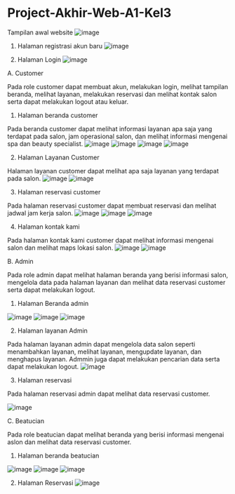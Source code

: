 # Project-Akhir-Web-A1-Kel3
Tampilan awal website
![image](https://github.com/A1-Kelompok-3/Project-Akhir-Web-A1-Kel3/assets/120194680/46234eb5-6893-4f68-99e7-3ff3f8b0295d)
 
1.	Halaman registrasi akun baru
 ![image](https://github.com/A1-Kelompok-3/Project-Akhir-Web-A1-Kel3/assets/120194680/aa9af210-2237-4424-899f-cf27f8113234)

2.	Halaman Login
 ![image](https://github.com/A1-Kelompok-3/Project-Akhir-Web-A1-Kel3/assets/120194680/da62be3d-4219-4429-89c0-e58450ad623a)

A.	Customer

Pada role customer dapat membuat akun, melakukan login, melihat tampilan beranda, melihat layanan, melakukan reservasi dan melihat kontak salon serta dapat melakukan  logout atau keluar. 
1.	Halaman beranda customer

Pada beranda customer dapat melihat informasi layanan apa saja yang terdapat pada salon, jam operasional salon, dan melihat informasi mengenai spa dan beauty specialist.
 ![image](https://github.com/A1-Kelompok-3/Project-Akhir-Web-A1-Kel3/assets/120194680/b9cab795-5893-443e-8234-036dbb5dbb0a)
 ![image](https://github.com/A1-Kelompok-3/Project-Akhir-Web-A1-Kel3/assets/120194680/cedf9c34-dd78-4091-823f-578af5943628)
![image](https://github.com/A1-Kelompok-3/Project-Akhir-Web-A1-Kel3/assets/120194680/08d42bcc-9cf3-4334-81a8-26b2ce9b5a74)
![image](https://github.com/A1-Kelompok-3/Project-Akhir-Web-A1-Kel3/assets/120194680/154ffae1-33aa-4b71-8d15-55e847297152)

2.	Halaman Layanan Customer

Halaman layanan customer dapat melihat apa saja layanan yang terdapat pada salon.
 ![image](https://github.com/A1-Kelompok-3/Project-Akhir-Web-A1-Kel3/assets/120194680/5c4d70b6-6708-49a1-a215-fa13aba7033d)
![image](https://github.com/A1-Kelompok-3/Project-Akhir-Web-A1-Kel3/assets/120194680/f1bfe403-a195-4410-bb6d-d499ce512b36)

3.	Halaman reservasi customer

Pada halaman reservasi customer dapat membuat reservasi dan melihat jadwal jam kerja salon.
 ![image](https://github.com/A1-Kelompok-3/Project-Akhir-Web-A1-Kel3/assets/120194680/075620f9-35c4-4400-807e-708d9bcd8e97)
![image](https://github.com/A1-Kelompok-3/Project-Akhir-Web-A1-Kel3/assets/120194680/16c0c8b4-8cc5-4601-98a1-1c84aa591e3d)
![image](https://github.com/A1-Kelompok-3/Project-Akhir-Web-A1-Kel3/assets/120194680/6b495cc2-fca1-465a-8bab-f6f68712561b)

4.	Halaman kontak kami 

Pada halaman kontak kami customer dapat melihat informasi mengenai salon dan melihat maps lokasi salon.
![image](https://github.com/A1-Kelompok-3/Project-Akhir-Web-A1-Kel3/assets/120194680/0e2b9b33-db99-4b88-bf2b-9f143ea95b80)
![image](https://github.com/A1-Kelompok-3/Project-Akhir-Web-A1-Kel3/assets/120194680/1a2100ce-aaaf-462d-aaf3-1d0625036ba6)
 

B.	Admin

Pada role admin dapat melihat halaman beranda yang berisi informasi salon, mengelola data pada halaman layanan dan melihat data reservasi customer serta dapat melakukan logout.

1.	Halaman Beranda admin
 
 ![image](https://github.com/A1-Kelompok-3/Project-Akhir-Web-A1-Kel3/assets/120194680/86b46bac-6646-4a40-922b-a3e861236f41)
![image](https://github.com/A1-Kelompok-3/Project-Akhir-Web-A1-Kel3/assets/120194680/4a2560d9-0564-49a1-827f-44dc39d04d55)
![image](https://github.com/A1-Kelompok-3/Project-Akhir-Web-A1-Kel3/assets/120194680/5ba7cb2f-e962-4cd8-91c6-7ad55a9f12ca)

2.	Halaman layanan Admin

Pada halaman layanan admin dapat mengelola data salon seperti menambahkan layanan, melihat layanan, mengupdate layanan, dan menghapus layanan. Admmin juga dapat melakukan pencarian data serta dapat melakukan logout.
 ![image](https://github.com/A1-Kelompok-3/Project-Akhir-Web-A1-Kel3/assets/120194680/aec7e419-87b4-478f-904a-9ab85c7f1542)

3.	Halaman reservasi

Pada halaman reservasi admin dapat melihat data reservasi customer.
 
![image](https://github.com/A1-Kelompok-3/Project-Akhir-Web-A1-Kel3/assets/120194680/900db4f1-4a99-47de-87ab-a6a2ff7b0a63)

C.	Beatucian

Pada role beatucian dapat melihat beranda yang berisi informasi mengenai aslon dan melihat data reservasi customer.

1.	Halaman beranda beatucian
 
 ![image](https://github.com/A1-Kelompok-3/Project-Akhir-Web-A1-Kel3/assets/120194680/e83f39ae-e1f2-457c-a268-4e2195e9806c)
![image](https://github.com/A1-Kelompok-3/Project-Akhir-Web-A1-Kel3/assets/120194680/956f1913-0a6b-426a-9276-27721c6f2da3)
![image](https://github.com/A1-Kelompok-3/Project-Akhir-Web-A1-Kel3/assets/120194680/93194ce1-2038-4a8c-a142-87b8a036491f)

2.	Halaman Reservasi
 ![image](https://github.com/A1-Kelompok-3/Project-Akhir-Web-A1-Kel3/assets/120194680/ecfd5ef1-d71a-4717-982c-a9ce8539df60)




